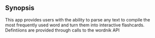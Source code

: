 ## Synopsis

This app provides users with the ability to parse any text to compile the most frequently used word and turn them into interactive flashcards. Defintiions are provided through calls to the wordnik API
